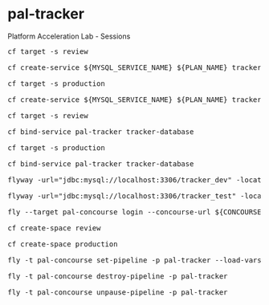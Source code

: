 # pal-tracker
Platform  Acceleration Lab - Sessions

<pre>
cf target -s review

cf create-service ${MYSQL_SERVICE_NAME} ${PLAN_NAME} tracker-database

cf target -s production

cf create-service ${MYSQL_SERVICE_NAME} ${PLAN_NAME} tracker-database

cf target -s review

cf bind-service pal-tracker tracker-database

cf target -s production

cf bind-service pal-tracker tracker-database

flyway -url="jdbc:mysql://localhost:3306/tracker_dev" -locations=filesystem:databases/tracker clean migrate

flyway -url="jdbc:mysql://localhost:3306/tracker_test" -locations=filesystem:databases/tracker clean migrate

fly --target pal-concourse login --concourse-url ${CONCOURSE_URL} --team-name ${TEAM_NAME}

cf create-space review

cf create-space production

fly -t pal-concourse set-pipeline -p pal-tracker --load-vars-from ci/variables.yml -c ci/pipeline.yml

fly -t pal-concourse destroy-pipeline -p pal-tracker

fly -t pal-concourse unpause-pipeline -p pal-tracker

</pre>
